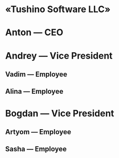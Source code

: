 «Tushino Software LLC»
======================
Anton — CEO
===========

# Andrey — Vice President
## Vadim — Employee
## Alina — Employee

# Bogdan — Vice President
## Artyom — Employee
## Sasha — Employee
